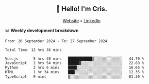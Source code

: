 
<h2 align="center">👋 Hello! I'm Cris.</h2>
<p align="center">
  <a href="https://www.criscunas.dev">Website</a> •
  <a href="https://www.linkedin.com/in/cristophercunas/">LinkedIn</a> 
</p>


📊 **Weekly development breakdown**
<!--START_SECTION:waka-->

```txt
From: 20 September 2024 - To: 27 September 2024

Total Time: 12 hrs 36 mins

Vue.js       5 hrs 40 mins   ███████████▒░░░░░░░░░░░░░   44.70 %
JavaScript   2 hrs 54 mins   █████▓░░░░░░░░░░░░░░░░░░░   22.88 %
Python       2 hrs 6 mins    ████░░░░░░░░░░░░░░░░░░░░░   16.66 %
HTML         1 hr 34 mins    ███░░░░░░░░░░░░░░░░░░░░░░   12.35 %
TypeScript   9 mins          ▒░░░░░░░░░░░░░░░░░░░░░░░░   01.30 %
```

<!--END_SECTION:waka-->

